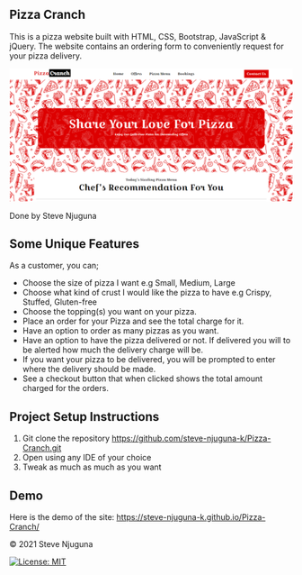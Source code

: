 Pizza Cranch
------------
This is a pizza website built with HTML, CSS, Bootstrap, JavaScript & jQuery. The website contains an ordering form to conveniently request for your pizza delivery.

![](https://github.com/steve-njuguna-k/Pizza-Cranch/blob/master/assets/images/Screenshot.PNG)

Done by Steve Njuguna

Some Unique Features
--------------------
As a customer, you can;

- Choose the size of pizza I want e.g Small, Medium, Large
- Choose what kind of crust I would like the pizza to have e.g Crispy, Stuffed, Gluten-free
- Choose the topping(s) you want on your pizza.
- Place an order for your Pizza and see the total charge for it.
- Have an option to order as many pizzas as you want.
- Have an option to have the pizza delivered or not.  If delivered you will to be alerted how much the delivery charge will be.
- If you want your pizza to be delivered, you will be prompted to enter where the delivery should be made.
- See a checkout button that when clicked shows the total amount charged for the orders.

Project Setup Instructions
---------------------------
1) Git clone the repository https://github.com/steve-njuguna-k/Pizza-Cranch.git
2) Open using any IDE of your choice
3) Tweak as much as much as you want

Demo
----
Here is the demo of the site: https://steve-njuguna-k.github.io/Pizza-Cranch/

© 2021 Steve Njuguna

[![License: MIT](https://img.shields.io/badge/License-MIT-yellow.svg)](https://opensource.org/licenses/MIT)
